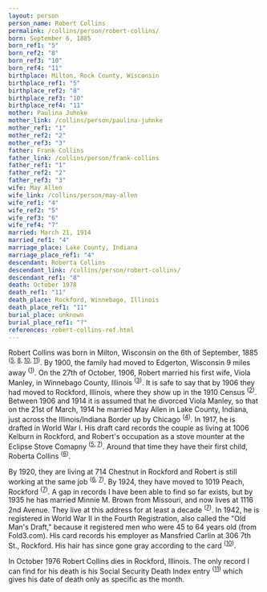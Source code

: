 ```yaml
---
layout: person
person_name: Robert Collins
permalink: /collins/person/robert-collins/
born: September 6, 1885
born_ref1: "5"
born_ref2: "8"
born_ref3: "10"
born_ref4: "11"
birthplace: Milton, Rock County, Wisconsin
birthplace_ref1: "5"
birthplace_ref2: "8"
birthplace_ref3: "10"
birthplace_ref4: "11"
mother: Paulina Juhnke
mother_link: /collins/person/paulina-juhnke
mother_ref1: "1"
mother_ref2: "2"
mother_ref3: "3"
father: Frank Collins
father_link: /collins/person/frank-collins
father_ref1: "1"
father_ref2: "2"
father_ref3: "3"
wife: May Allen
wife_link: /collins/person/may-allen
wife_ref1: "4"
wife_ref2: "5"
wife_ref3: "6"
wife_ref4: "7"
married: March 21, 1914
married_ref1: "4"
marriage_place: Lake County, Indiana
marriage_place_ref1: "4"
descendant: Roberta Collins
descendant_link: /collins/person/robert-collins/
descendant_ref1: "8"
death: October 1978
death_ref1: "11"
death_place: Rockford, Winnebago, Illinois
death_place_ref1: "11"
burial_place: unknown
burial_place_ref1: "?"
references: robert-collins-ref.html
---
```


Robert Collins was born in Milton, Wisconsin on the 6th of September, 1885 <sup>([5](#5), [8](#8), [10](#10), [11](#11))</sup>. By 1900, the family had moved to Edgerton, Wisconsin 9 miles away <sup>([1](#1))</sup>. On the 27th of October, 1906, Robert married his first wife, Viola Manley, in Winnebago County, Illinois <sup>([3](#3))</sup>. It is safe to say that by 1906 they had moved to Rockford, Illinois, where they show up in the 1910 Census <sup>([2](#2))</sup>. Between 1906 and 1914 it is assumed that he divorced Viola Manley, so that on the 21st of March, 1914 he married May Allen in Lake County, Indiana, just across the Illinois/Indiana Border up by Chicago <sup>([4](#4))</sup>. In 1917, he is drafted in World War I. His draft card records the couple as living at 1006 Kelburn in Rockford, and Robert's occupation as a stove mounter at the Eclipse Stove Comapny <sup>([5](#5), [7](#7))</sup>. Around that time they have their first child, Roberta Collins <sup>([6](#6))</sup>.

By 1920, they are living at 714 Chestnut in Rockford and Robert is still working at the same job <sup>([6](#6), [7](#7))</sup>. By 1924, they have moved to 1019 Peach, Rockford <sup>([7](#7))</sup>. A gap in records I have been able to find so far exists, but by 1935 he has married Minnie M. Brown from Missouri, and now lives at 1116 2nd Avenue. They live at this address for at least a decade <sup>([7](#7))</sup>. In 1942, he is registered in World War II in the Fourth Registration, also called the "Old Man's Draft," because it registered men who were 45 to 64 years old (from Fold3.com). His card records his employer as Mansfried Carlin at 306 7th St., Rockford. His hair has since gone gray according to the card <sup>([10](#10))</sup>.

In October 1976 Robert Collins dies in Rockford, Illinois. The only record I can find for his death is his Social Security Death Index entry <sup>([11](#11))</sup> which gives his date of death only as specific as the month.
